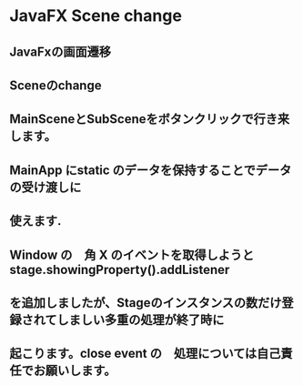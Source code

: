 # JavaFX Scene change
## JavaFxの画面遷移　
## Sceneのchange
## MainSceneとSubSceneをボタンクリックで行き来します。
## MainApp にstatic のデータを保持することでデータの受け渡しに
## 使えます.
## Window の　角 X のイベントを取得しようとstage.showingProperty().addListener
## を追加しましたが、Stageのインスタンスの数だけ登録されてしましい多重の処理が終了時に
## 起こります。close event の　処理については自己責任でお願いします。 

